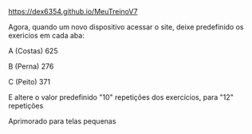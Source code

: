 https://dex6354.github.io/MeuTreinoV7

Agora, quando um novo dispositivo acessar o site, deixe predefinido os exericios em cada aba:

A (Costas)
625

B (Perna)
276

C (Peito)
371

E altere o valor predefinido "10" repetições dos exercícios, para "12" repetições

Aprimorado para telas pequenas
